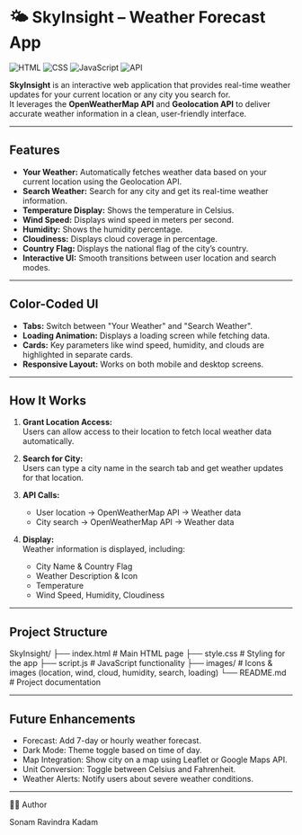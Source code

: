 # 🌤️ SkyInsight – Weather Forecast App

![HTML](https://img.shields.io/badge/Frontend-HTML-orange)
![CSS](https://img.shields.io/badge/Styling-CSS-blue)
![JavaScript](https://img.shields.io/badge/Logic-JavaScript-yellow)
![API](https://img.shields.io/badge/API-OpenWeatherMap-lightblue)

**SkyInsight** is an interactive web application that provides real-time weather updates for your current location or any city you search for.  
It leverages the **OpenWeatherMap API** and **Geolocation API** to deliver accurate weather information in a clean, user-friendly interface.

---

##  Features

-  **Your Weather:** Automatically fetches weather data based on your current location using the Geolocation API.  
-  **Search Weather:** Search for any city and get its real-time weather information.  
-  **Temperature Display:** Shows the temperature in Celsius.  
-  **Wind Speed:** Displays wind speed in meters per second.  
-  **Humidity:** Shows the humidity percentage.  
-  **Cloudiness:** Displays cloud coverage in percentage.  
-  **Country Flag:** Displays the national flag of the city’s country.  
-  **Interactive UI:** Smooth transitions between user location and search modes.

---

##  Color-Coded UI

- **Tabs:** Switch between "Your Weather" and "Search Weather".  
- **Loading Animation:** Displays a loading screen while fetching data.  
- **Cards:** Key parameters like wind speed, humidity, and clouds are highlighted in separate cards.  
- **Responsive Layout:** Works on both mobile and desktop screens.

---

##  How It Works

1. **Grant Location Access:**  
   Users can allow access to their location to fetch local weather data automatically.  

2. **Search for City:**  
   Users can type a city name in the search tab and get weather updates for that location.  

3. **API Calls:**  
   - User location → OpenWeatherMap API → Weather data  
   - City search → OpenWeatherMap API → Weather data  

4. **Display:**  
   Weather information is displayed, including:  
   - City Name & Country Flag  
   - Weather Description & Icon  
   - Temperature  
   - Wind Speed, Humidity, Cloudiness  

---

##  Project Structure

SkyInsight/
├── index.html # Main HTML page
├── style.css # Styling for the app
├── script.js # JavaScript functionality
├── images/ # Icons & images (location, wind, cloud, humidity, search, loading)
└── README.md # Project documentation

---

## Future Enhancements

 - Forecast: Add 7-day or hourly weather forecast.
 - Dark Mode: Theme toggle based on time of day.
 - Map Integration: Show city on a map using Leaflet or Google Maps API.
 - Unit Conversion: Toggle between Celsius and Fahrenheit.
 - Weather Alerts: Notify users about severe weather conditions.

---

 👩‍💻 Author

Sonam Ravindra Kadam

